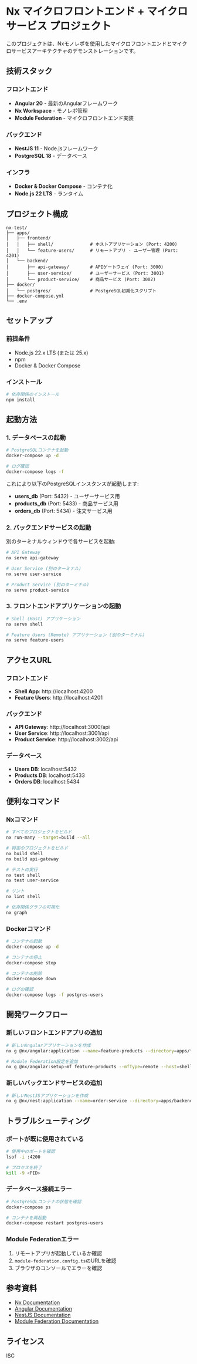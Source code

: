 # Nx マイクロフロントエンド + マイクロサービス プロジェクト

このプロジェクトは、Nxモノレポを使用したマイクロフロントエンドとマイクロサービスアーキテクチャのデモンストレーションです。

## 技術スタック

### フロントエンド
- **Angular 20** - 最新のAngularフレームワーク
- **Nx Workspace** - モノレポ管理
- **Module Federation** - マイクロフロントエンド実装

### バックエンド
- **NestJS 11** - Node.jsフレームワーク
- **PostgreSQL 18** - データベース

### インフラ
- **Docker & Docker Compose** - コンテナ化
- **Node.js 22 LTS** - ランタイム

## プロジェクト構成

```
nx-test/
├── apps/
│   ├── frontend/
│   │   ├── shell/              # ホストアプリケーション (Port: 4200)
│   │   └── feature-users/      # リモートアプリ - ユーザー管理 (Port: 4201)
│   └── backend/
│       ├── api-gateway/        # APIゲートウェイ (Port: 3000)
│       ├── user-service/       # ユーザーサービス (Port: 3001)
│       └── product-service/    # 商品サービス (Port: 3002)
├── docker/
│   └── postgres/               # PostgreSQL初期化スクリプト
├── docker-compose.yml
└── .env
```

## セットアップ

### 前提条件

- Node.js 22.x LTS (または 25.x)
- npm
- Docker & Docker Compose

### インストール

```bash
# 依存関係のインストール
npm install
```

## 起動方法

### 1. データベースの起動

```bash
# PostgreSQLコンテナを起動
docker-compose up -d

# ログ確認
docker-compose logs -f
```

これにより以下のPostgreSQLインスタンスが起動します:
- **users_db** (Port: 5432) - ユーザーサービス用
- **products_db** (Port: 5433) - 商品サービス用
- **orders_db** (Port: 5434) - 注文サービス用

### 2. バックエンドサービスの起動

別のターミナルウィンドウで各サービスを起動:

```bash
# API Gateway
nx serve api-gateway

# User Service (別のターミナル)
nx serve user-service

# Product Service (別のターミナル)
nx serve product-service
```

### 3. フロントエンドアプリケーションの起動

```bash
# Shell (Host) アプリケーション
nx serve shell

# Feature Users (Remote) アプリケーション (別のターミナル)
nx serve feature-users
```

## アクセスURL

### フロントエンド
- **Shell App**: http://localhost:4200
- **Feature Users**: http://localhost:4201

### バックエンド
- **API Gateway**: http://localhost:3000/api
- **User Service**: http://localhost:3001/api
- **Product Service**: http://localhost:3002/api

### データベース
- **Users DB**: localhost:5432
- **Products DB**: localhost:5433
- **Orders DB**: localhost:5434

## 便利なコマンド

### Nxコマンド

```bash
# すべてのプロジェクトをビルド
nx run-many --target=build --all

# 特定のプロジェクトをビルド
nx build shell
nx build api-gateway

# テストの実行
nx test shell
nx test user-service

# リント
nx lint shell

# 依存関係グラフの可視化
nx graph
```

### Dockerコマンド

```bash
# コンテナの起動
docker-compose up -d

# コンテナの停止
docker-compose stop

# コンテナの削除
docker-compose down

# ログの確認
docker-compose logs -f postgres-users
```

## 開発ワークフロー

### 新しいフロントエンドアプリの追加

```bash
# 新しいAngularアプリケーションを作成
nx g @nx/angular:application --name=feature-products --directory=apps/frontend/feature-products

# Module Federation設定を追加
nx g @nx/angular:setup-mf feature-products --mfType=remote --host=shell --port=4202
```

### 新しいバックエンドサービスの追加

```bash
# 新しいNestJSアプリケーションを作成
nx g @nx/nest:application --name=order-service --directory=apps/backend/order-service
```

## トラブルシューティング

### ポートが既に使用されている

```bash
# 使用中のポートを確認
lsof -i :4200

# プロセスを終了
kill -9 <PID>
```

### データベース接続エラー

```bash
# PostgreSQLコンテナの状態を確認
docker-compose ps

# コンテナを再起動
docker-compose restart postgres-users
```

### Module Federationエラー

1. リモートアプリが起動しているか確認
2. `module-federation.config.ts`のURLを確認
3. ブラウザのコンソールでエラーを確認

## 参考資料

- [Nx Documentation](https://nx.dev)
- [Angular Documentation](https://angular.dev)
- [NestJS Documentation](https://docs.nestjs.com)
- [Module Federation Documentation](https://webpack.js.org/concepts/module-federation/)

## ライセンス

ISC

